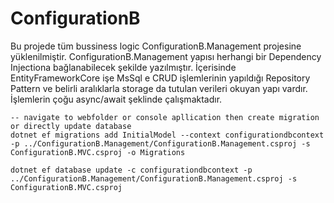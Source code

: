 # ConfigurationB

Bu projede tüm bussiness logic ConfigurationB.Management projesine yüklenilmiştir. ConfigurationB.Management yapısı herhangi bir Dependency Injectiona bağlanabilecek şekilde yazılmıştır. İçerisinde EntityFrameworkCore işe MsSql e CRUD işlemlerinin yapıldığı Repository Pattern ve belirli aralıklarla storage da tutulan verileri okuyan yapı vardır. İşlemlerin çoğu async/await şeklinde çalışmaktadır.

```
-- navigate to webfolder or console apllication then create migration or directly update database
dotnet ef migrations add InitialModel --context configurationdbcontext -p ../ConfigurationB.Management/ConfigurationB.Management.csproj -s ConfigurationB.MVC.csproj -o Migrations

dotnet ef database update -c configurationdbcontext -p ../ConfigurationB.Management/ConfigurationB.Management.csproj -s ConfigurationB.MVC.csproj
```
